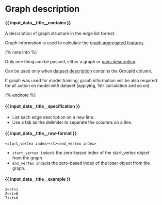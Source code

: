 # Graph description

#### {{ input_data__title__contains }}
A description of graph structure in the edge list format. 

Graph information is used to calculate the [graph aggregated features](../features/graph-aggregated-features.md).

{% note info %}

Only one thing can be passed, either a graph or [pairs description](../concepts/input-data_pairs-description.md).

Can be used only when [dataset description](../concepts/input-data_values-file.md) contains the GroupId column. 

If graph was used for model training, graph information will be also required for all action on model with dataset (applying, fstr calculation and so on).

{% endnote %}

#### {{ input_data__title__specification }}

- List each edge description on a new line.
- Use a tab as the delimiter to separate the columns on a line.

#### {{ input_data__title__row-format }}

```
<start_vertex index><\t><end_vertex index>
```

- `start_vertex index`is the zero-based index of the start_vertex object from the graph.
- `end_vertex index`is the zero-based index of the loser object from the graph.

#### {{ input_data__title__example }}

```
2<\t>1
2<\t>0
7<\t>6
```

